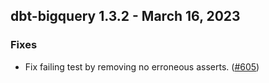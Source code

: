 ## dbt-bigquery 1.3.2 - March 16, 2023

### Fixes

- Fix failing test by removing no erroneous asserts. ([#605](https://github.com/dbt-labs/dbt-bigquery/issues/605))
